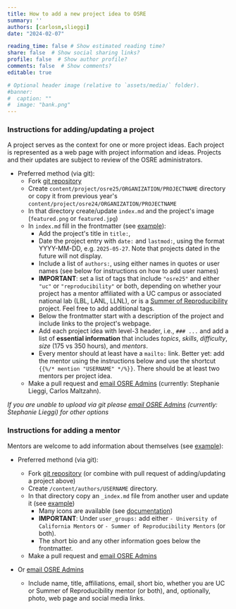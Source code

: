 ```yaml
---
title: How to add a new project idea to OSRE
summary: ''
authors: [carlosm,slieggi]
date: "2024-02-07"

reading_time: false # Show estimated reading time?
share: false  # Show social sharing links?
profile: false  # Show author profile?
comments: false  # Show comments?
editable: true

# Optional header image (relative to `assets/media/` folder).
#banner:
#  caption: ""
#  image: "bank.png"
---
```


### Instructions for adding/updating a project

A project serves as the context for one or more project ideas. Each project is represented as a web page with project information and ideas. Projects and their updates are subject to review of the OSRE administrators. 

- Preferred method (via git):
  - Fork [git repository](https://github.com/ucsc-ospo/ucsc-ospo.github.io)
  - Create `content/project/osre25/ORGANIZATION/PROJECTNAME` directory or copy it from previous year's `content/project/osre24/ORGANIZATION/PROJECTNAME`
  - In that directory create/update `index.md` and the project's image (`featured.png` or `featured.jpg`) 
  - In `index.md` fill in the frontmatter (see [example](https://raw.githubusercontent.com/ucsc-ospo/ucsc-ospo.github.io/main/content/project/osre22/ucsc/polyphorm/index.md)):
    - Add the project's title in `title:`, 
    - Date the project entry with `date:` and `lastmod:`, using the format YYYY-MM-DD, e.g. `2025-05-27`. Note that projects dated in the future will not display.
    - Include a list of `authors:`, using either names in quotes or user names (see below for instructions on how to add user names)
    - **IMPORTANT**: set a list of tags that include `"osre25"` and either `"uc"` or `"reproducibility"` or both, depending on whether your project has a mentor affiliated with a UC campus or associated national lab (LBL, LANL, LLNL), or is a [Summer of Reproducibility](/sor) project. Feel free to add additional tags.
    - Below the frontmatter start with a description of the project and include links to the project's webpage. 
    - Add each project idea with level-3 header, i.e., `### ...` and add a list of **essential information** that includes *topics*, *skills*, *difficulty*, *size* (175 vs 350 hours), and *mentors*.
    - Every mentor should at least have a `mailto:` link. Better yet: add the mentor using the instructions below and use the shortcut `{{%/* mention "USERNAME" */%}}`. There should be at least two mentors per project idea.
  - Make a pull request and [email OSRE Admins](mailto:ospo-info-group@ucsc.edu) (currently: Stephanie Lieggi, Carlos Maltzahn).

*If you are unable to upload via git please [email OSRE Admins](mailto:ospo-info-group@ucsc.edu) (currently: Stephanie Lieggi) for other options*
  
### Instructions for adding a mentor

Mentors are welcome to add information about themselves (see [example](https://ospo.ucsc.edu/author/stephanie-lieggi/)): 

- Preferred methond (via git): 
  - Fork [git repository](https://github.com/ucsc-ospo/ucsc-ospo.github.io) (or combine with pull request of adding/updating a project above)
  - Create `/content/authors/USERNAME` directory.
  - In that directory copy an `_index.md` file from another user and update it (see [example](https://raw.githubusercontent.com/ucsc-ospo/ucsc-ospo.github.io/main/content/authors/slieggi/_index.md))
    - Many icons are available (see [documentation](https://wowchemy.com/docs/getting-started/page-builder/#icons))
    - **IMPORTANT**: Under `user_groups:` add either `- University of California Mentors` or `- Summer of Reproducibility Mentors` (or both).
    - The short bio and any other information goes below the frontmatter.
  - Make a pull request and [email OSRE Admins](mailto:ospo-info-group@ucsc.edu)
 
- Or [email OSRE Admins](mailto:ospo-info-group@ucsc.edu)
  - Include name, title, affiliations, email, short bio, whether you are UC or Summer of Reproducibility mentor (or both), and, optionally, photo, web page and social media links.

